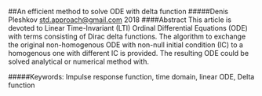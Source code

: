 ##An efficient method to solve ODE with delta function
#####Denis Pleshkov
std.approach@gmail.com
2018
####Abstract
This article is devoted to Linear Time-Invariant (LTI) Ordinal Differential Equations (ODE) with terms consisting of Dirac delta functions. The algorithm to exchange the original non-homogenous ODE with non-null initial condition (IC) to a homogenous one with different IC is provided. The resulting ODE could be solved analytical or numerical method with.

#####Keywords:
Impulse response function, time domain, linear ODE, Delta function

